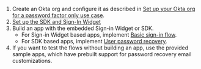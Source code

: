 1. Create an Okta org and configure it as described in [Set up your Okta org for a password factor only use case](/docs/guides/oie-embedded-common-org-setup/nodejs/main/#set-up-your-okta-org-for-a-password-factor-only-use-case).
1. [Set up the SDK and Sign-In Widget](/docs/guides/oie-embedded-common-download-setup-app/nodejs/main/)
1. Build an app with the embedded Sign-in Widget or SDK.
    * For Sign-in Widget based apps, implement [Basic sign-in flow](/docs/guides/oie-embedded-widget-use-case-basic-sign-in/nodejs/main/).
    * For SDK based apps, implement [User password recovery](/docs/guides/oie-embedded-sdk-use-case-pwd-recovery-mfa/nodejs/main/).
1. If you want to test the flows without building an app, use the provided sample apps, which have prebuilt support for password recovery email customizations.
